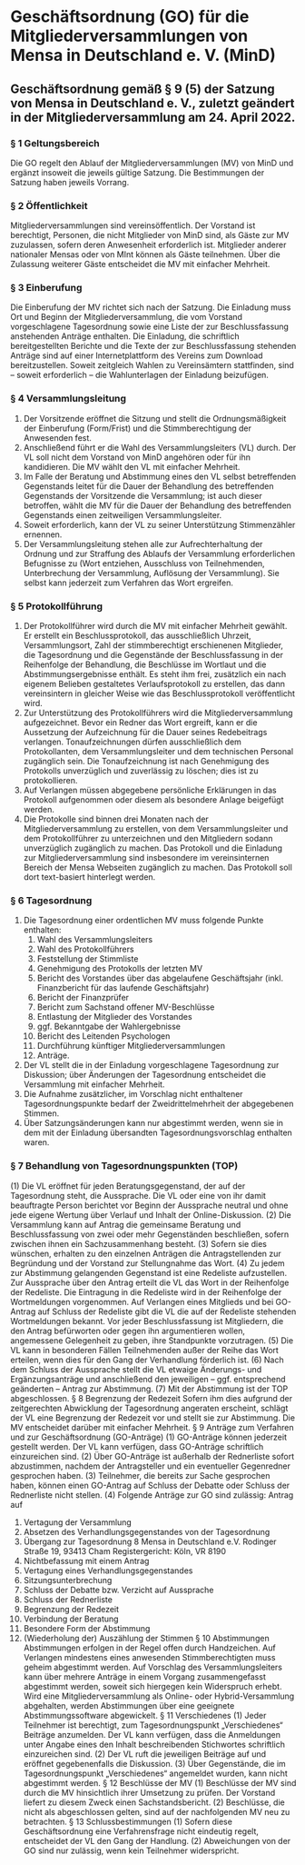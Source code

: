 # Geschäftsordnung (GO) für die Mitgliederversammlungen von Mensa in Deutschland e. V. (MinD)
## Geschäftsordnung gemäß § 9 (5) der Satzung von Mensa in Deutschland e. V., zuletzt geändert in der Mitgliederversammlung am 24. April 2022.
### § 1 Geltungsbereich
Die GO regelt den Ablauf der Mitgliederversammlungen (MV) von MinD und ergänzt insoweit die jeweils gültige Satzung. Die Bestimmungen der Satzung haben jeweils Vorrang.
### § 2 Öffentlichkeit
Mitgliederversammlungen sind vereinsöffentlich. Der Vorstand ist berechtigt, Personen, die nicht Mitglieder von MinD sind, als Gäste zur MV zuzulassen, sofern deren Anwesenheit erforderlich ist. Mitglieder anderer nationaler Mensas oder von MInt können als Gäste teilnehmen. Über die Zulassung weiterer Gäste entscheidet die MV mit einfacher Mehrheit.
### § 3 Einberufung
Die Einberufung der MV richtet sich nach der Satzung. Die Einladung muss Ort und Beginn der Mitgliederversammlung, die vom Vorstand vorgeschlagene Tagesordnung sowie eine Liste der zur Beschlussfassung anstehenden Anträge enthalten. Die Einladung, die schriftlich bereitgestellten Berichte und die Texte der zur Beschlussfassung stehenden Anträge sind auf einer Internetplattform des Vereins zum Download bereitzustellen. Soweit zeitgleich Wahlen zu Vereinsämtern stattfinden, sind – soweit erforderlich – die Wahlunterlagen der Einladung beizufügen.
### § 4 Versammlungsleitung 
1. Der Vorsitzende eröffnet die Sitzung und stellt die Ordnungsmäßigkeit der Einberufung (Form/Frist) und die Stimmberechtigung der Anwesenden fest.
2. Anschließend führt er die Wahl des Versammlungsleiters (VL) durch. Der VL soll nicht dem Vorstand von MinD angehören oder für ihn kandidieren. Die MV wählt den VL mit einfacher Mehrheit.
3. Im Falle der Beratung und Abstimmung eines den VL selbst betreffenden Gegenstands leitet für die Dauer der Behandlung des betreffenden Gegenstands der Vorsitzende die Versammlung; ist auch dieser betroffen, wählt die MV für die Dauer der Behandlung des betreffenden Gegenstands einen zeitweiligen Versammlungsleiter.
4. Soweit erforderlich, kann der VL zu seiner Unterstützung Stimmenzähler ernennen.
5. Der Versammlungsleitung stehen alle zur Aufrechterhaltung der Ordnung und zur Straffung des Ablaufs der Versammlung erforderlichen Befugnisse zu (Wort entziehen, Ausschluss von Teilnehmenden, Unterbrechung der Versammlung, Auflösung der Versammlung). Sie selbst kann jederzeit zum Verfahren das Wort ergreifen.
### § 5 Protokollführung
1. Der Protokollführer wird durch die MV mit einfacher Mehrheit gewählt. Er erstellt ein Beschlussprotokoll, das ausschließlich Uhrzeit, Versammlungsort, Zahl der stimmberechtigt erschienenen Mitglieder, die Tagesordnung und die Gegenstände der Beschlussfassung in der Reihenfolge der Behandlung, die Beschlüsse im Wortlaut und die Abstimmungsergebnisse enthält. Es steht ihm frei, zusätzlich ein nach eigenem Belieben gestaltetes Verlaufsprotokoll zu erstellen, das dann vereinsintern in gleicher Weise wie das Beschlussprotokoll veröffentlicht wird.
2. Zur Unterstützung des Protokollführers wird die Mitgliederversammlung aufgezeichnet. Bevor ein Redner das Wort ergreift, kann er die Aussetzung der Aufzeichnung für die Dauer seines Redebeitrags verlangen. Tonaufzeichnungen dürfen ausschließlich dem Protokollanten, dem Versammlungsleiter und dem technischen Personal zugänglich sein. Die Tonaufzeichnung ist nach Genehmigung des Protokolls unverzüglich und zuverlässig zu löschen; dies ist zu protokollieren.
3. Auf Verlangen müssen abgegebene persönliche Erklärungen in das Protokoll aufgenommen oder diesem als besondere Anlage beigefügt werden.
4. Die Protokolle sind binnen drei Monaten nach der Mitgliederversammlung zu erstellen, von dem Versammlungsleiter und dem Protokollführer zu unterzeichnen und den Mitgliedern sodann unverzüglich zugänglich zu machen. Das Protokoll und die Einladung zur Mitgliederversammlung sind insbesondere im vereinsinternen Bereich der Mensa Webseiten zugänglich zu machen. Das Protokoll soll dort text-basiert hinterlegt werden.
### § 6 Tagesordnung 
1. Die Tagesordnung einer ordentlichen MV muss folgende Punkte enthalten:
      1. Wahl des Versammlungsleiters
   2. Wahl des Protokollführers
   3. Feststellung der Stimmliste
   4. Genehmigung des Protokolls der letzten MV
   5. Bericht des Vorstandes über das abgelaufene Geschäftsjahr (inkl. Finanzbericht für das laufende Geschäftsjahr)
   6. Bericht der Finanzprüfer
   7. Bericht zum Sachstand offener MV-Beschlüsse
   8. Entlastung der Mitglieder des Vorstandes
   9. ggf. Bekanntgabe der Wahlergebnisse
   10. Bericht des Leitenden Psychologen
   11. Durchführung künftiger Mitgliederversammlungen
   12. Anträge.
2. Der VL stellt die in der Einladung vorgeschlagene Tagesordnung zur Diskussion; über Änderungen der Tagesordnung entscheidet die Versammlung mit einfacher Mehrheit.
3. Die Aufnahme zusätzlicher, im Vorschlag nicht enthaltener Tagesordnungspunkte bedarf der Zweidrittelmehrheit der abgegebenen Stimmen.
4. Über Satzungsänderungen kann nur abgestimmt werden, wenn sie in dem mit der Einladung übersandten Tagesordnungsvorschlag enthalten waren.
### § 7 Behandlung von Tagesordnungspunkten (TOP)
(1) Die VL eröffnet für jeden Beratungsgegenstand, der auf der Tagesordnung steht, die Aussprache. Die VL oder eine 
von ihr damit beauftragte Person berichtet vor Beginn der Aussprache neutral und ohne jede eigene Wertung 
über Verlauf und Inhalt der Online-Diskussion.
(2) Die Versammlung kann auf Antrag die gemeinsame Beratung und Beschlussfassung von zwei oder mehr 
Gegenständen beschließen, sofern zwischen ihnen ein Sachzusammenhang besteht.
(3) Sofern sie dies wünschen, erhalten zu den einzelnen Anträgen die Antragstellenden zur Begründung und der 
Vorstand zur Stellungnahme das Wort.
(4) Zu jedem zur Abstimmung gelangenden Gegenstand ist eine Redeliste aufzustellen. Zur Aussprache über den 
Antrag erteilt die VL das Wort in der Reihenfolge der Redeliste. Die Eintragung in die Redeliste wird in der 
Reihenfolge der Wortmeldungen vorgenommen. Auf Verlangen eines Mitglieds und bei GO-Antrag auf Schluss der 
Redeliste gibt die VL die auf der Redeliste stehenden Wortmeldungen bekannt. Vor jeder Beschlussfassung ist 
Mitgliedern, die den Antrag befürworten oder gegen ihn argumentieren wollen, angemessene Gelegenheit zu 
geben, ihre Standpunkte vorzutragen.
(5) Die VL kann in besonderen Fällen Teilnehmenden außer der Reihe das Wort erteilen, wenn dies für den Gang der 
Verhandlung förderlich ist.
(6) Nach dem Schluss der Aussprache stellt die VL etwaige Änderungs- und Ergänzungsanträge und anschließend 
den jeweiligen – ggf. entsprechend geänderten – Antrag zur Abstimmung.
(7) Mit der Abstimmung ist der TOP abgeschlossen.
§ 8 Begrenzung der Redezeit
Sofern ihm dies aufgrund der zeitgerechten Abwicklung der Tagesordnung angeraten erscheint, schlägt der VL eine 
Begrenzung der Redezeit vor und stellt sie zur Abstimmung. Die MV entscheidet darüber mit einfacher Mehrheit.
§ 9 Anträge zum Verfahren und zur Geschäftsordnung (GO-Anträge)
(1) GO-Anträge können jederzeit gestellt werden. Der VL kann verfügen, dass GO-Anträge schriftlich einzureichen 
sind.
(2) Über GO-Anträge ist außerhalb der Rednerliste sofort abzustimmen, nachdem der Antragsteller und ein 
eventueller Gegenredner gesprochen haben. 
(3) Teilnehmer, die bereits zur Sache gesprochen haben, können einen GO-Antrag auf Schluss der Debatte oder 
Schluss der Rednerliste nicht stellen.
(4) Folgende Anträge zur GO sind zulässig:
Antrag auf
1. Vertagung der Versammlung
2. Absetzen des Verhandlungsgegenstandes von der Tagesordnung 
3. Übergang zur Tagesordnung
8
Mensa in Deutschland e.V.
Rodinger Straße 19, 93413 Cham
Registergericht: Köln, VR 8190
4. Nichtbefassung mit einem Antrag
5. Vertagung eines Verhandlungsgegenstandes 
6. Sitzungsunterbrechung
7. Schluss der Debatte bzw. Verzicht auf Aussprache 
8. Schluss der Rednerliste
9. Begrenzung der Redezeit 
10. Verbindung der Beratung
11. Besondere Form der Abstimmung 
12. (Wiederholung der) Auszählung der Stimmen
§ 10 Abstimmungen 
Abstimmungen erfolgen in der Regel offen durch Handzeichen. Auf Verlangen mindestens eines anwesenden 
Stimmberechtigten muss geheim abgestimmt werden.
Auf Vorschlag des Versammlungsleiters kann über mehrere Anträge in einem Vorgang zusammengefasst abgestimmt 
werden, soweit sich hiergegen kein Widerspruch erhebt.
Wird eine Mitgliederversammlung als Online- oder Hybrid-Versammlung abgehalten, werden Abstimmungen über eine 
geeignete Abstimmungssoftware abgewickelt.
§ 11 Verschiedenes
(1) Jeder Teilnehmer ist berechtigt, zum Tagesordnungspunkt „Verschiedenes“ Beiträge anzumelden. Der VL kann 
verfügen, dass die Anmeldungen unter Angabe eines den Inhalt beschreibenden Stichwortes schriftlich 
einzureichen sind.
(2) Der VL ruft die jeweiligen Beiträge auf und eröffnet gegebenenfalls die Diskussion.
(3) Über Gegenstände, die im Tagesordnungspunkt „Verschiedenes“ angemeldet wurden, kann nicht abgestimmt 
werden.
§ 12 Beschlüsse der MV
(1) Beschlüsse der MV sind durch die MV hinsichtlich ihrer Umsetzung zu prüfen. Der Vorstand liefert zu diesem Zweck 
einen Sachstandsbericht.
(2) Beschlüsse, die nicht als abgeschlossen gelten, sind auf der nachfolgenden MV neu zu betrachten.
§ 13 Schlussbestimmungen
(1) Sofern diese Geschäftsordnung eine Verfahrensfrage nicht eindeutig regelt, entscheidet der VL den Gang der 
Handlung.
(2) Abweichungen von der GO sind nur zulässig, wenn kein Teilnehmer widerspricht.
